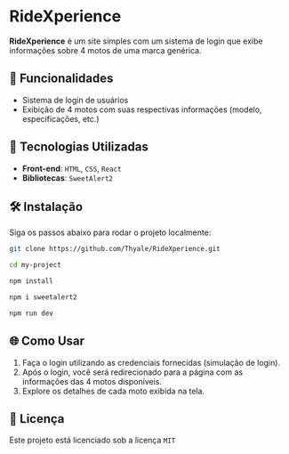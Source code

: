 # RideXperience

**RideXperience** é um site simples com um sistema de login que exibe informações sobre 4 motos de uma marca genérica.

## 📑 Funcionalidades

- Sistema de login de usuários
- Exibição de 4 motos com suas respectivas informações (modelo, especificações, etc.)

## 🚀 Tecnologias Utilizadas

- **Front-end**: `HTML`, `CSS`, `React`
- **Bibliotecas**: `SweetAlert2`

## 🛠️ Instalação

Siga os passos abaixo para rodar o projeto localmente:

```bash
git clone https://github.com/Thyale/RideXperience.git
```

```bash
cd my-project
```

```bash
npm install
```

```bash
npm i sweetalert2
```

```bash
npm run dev
```

## 🌐 Como Usar

1. Faça o login utilizando as credenciais fornecidas (simulação de login).
2. Após o login, você será redirecionado para a página com as informações das 4 motos disponíveis.
3. Explore os detalhes de cada moto exibida na tela.

## 📄 Licença

Este projeto está licenciado sob a licença `MIT`


